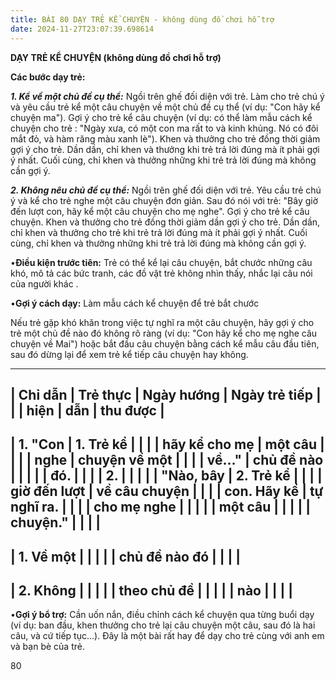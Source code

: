```yaml
---
title: BÀI 80 DẠY TRẺ KỂ CHUYỆN - không dùng đồ chơi hỗ trợ
date: 2024-11-27T23:07:39.698614
---
```


**DẠY TRẺ KỂ CHUYỆN (không dùng đồ chơi hỗ trợ)**

**Các bước dạy trẻ:**

***1. Kể về một chủ đề cụ thể:*** Ngồi trên ghế đối diện với trẻ. Làm
cho trẻ chú ý và yêu cầu trẻ kể một câu chuyện về một chủ đề cụ thể
(ví dụ: "Con hãy kể chuyện ma"). Gợi ý cho trẻ kể câu chuyện (ví dụ:
có thể làm mẫu cách kể chuyện cho trẻ : "Ngày xưa, có một con ma rất
to và kinh khủng. Nó có đôi mắt đỏ, và hàm răng màu xanh lè"). Khen và
thưởng cho trẻ đồng thời giảm gợi ý cho trẻ. Dần dần, chỉ khen và
thưởng khi trẻ trả lời đúng mà ít phải gợi ý nhất. Cuối cùng, chỉ khen
và thưởng những khi trẻ trả lời đúng mà không cần gợi ý.

***2. Không nêu chủ đề cụ thể:*** Ngồi trên ghế đối diện với trẻ. Yêu
cầu trẻ chú ý và kể cho trẻ nghe một câu chuyện đơn giản. Sau đó nói
với trẻ: "Bây giờ đến lượt con, hãy kể một câu chuyện cho mẹ nghe".
Gợi ý cho trẻ kể câu chuyện. Khen và thưởng cho trẻ đồng thời giảm dần
gợi ý cho trẻ. Dần dần, chỉ khen và thưởng cho trẻ khi trẻ trả lời
đúng mà ít phải gợi ý nhất. Cuối cùng, chỉ khen và thưởng những khi
trẻ trả lời đúng mà không cần gợi ý.

•**Điều kiện trước tiên:** Trẻ có thể kể lại câu chuyện, bắt chước
những câu khó, mô tả các bức tranh, các đồ vật trẻ không nhìn thấy,
nhắc lại câu nói của người khác .

•**Gợi ý cách dạy:** Làm mẫu cách kể chuyện để trẻ bắt chước

Nếu trẻ gặp khó khăn trong việc tự nghĩ ra một câu chuyện, hãy gợi ý
cho trẻ một chủ đề nào đó không rõ ràng (ví dụ: "Con hãy kể cho mẹ
nghe câu chuyện về Mai") hoặc bắt đầu câu chuyện bằng cách kể mẫu câu
đầu tiên, sau đó dừng lại để xem trẻ kể tiếp câu chuyện hay không.

-------------------------------------------------------------------------
| **Chỉ dẫn**     | **Trẻ thực      | **Ngày hướng    | **Ngày trẻ tiếp |
|                 | hiện**          | dẫn**           | thu được**      |
-------------------------------------------------------------------------
| **1.** "**Con | **1. Trẻ kể   |                 |                 |
| hãy kể cho mẹ | một câu       |                 |                 |
| nghe          | chuyện về một |                 |                 |
| về...**"     | chủ đề nào    |                 |                 |
|               | đó.**         |                 |                 |
| **2.**        |               |                 |                 |
| "**Nào, bây   | **2. Trẻ kể   |                 |                 |
| giờ đến lượt  | về câu chuyện |                 |                 |
| con. Hãy kể   | tự nghĩ ra.** |                 |                 |
| cho mẹ nghe   |                 |                 |                 |
| một câu       |                 |                 |                 |
| chuyện.**"    |                 |                 |                 |
-------------------------------------------------------------------------
| 1. Về một    |                 |                 |                 |
| chủ đề nào đó |                 |                 |                 |
-------------------------------------------------------------------------
| 2. Không     |                 |                 |                 |
| theo chủ đề   |                 |                 |                 |
| nào           |                 |                 |                 |
-------------------------------------------------------------------------

•**Gợi ý bổ trợ:** Cần uốn nắn, điều chỉnh cách kể chuyện qua từng
buổi dạy (ví dụ: ban đầu, khen thưởng cho trẻ lại câu chuyện một câu,
sau đó là hai câu, và cứ tiếp tục...). Đây là một bài rất hay để dạy
cho trẻ cùng với anh em và bạn bè của trẻ.

80

